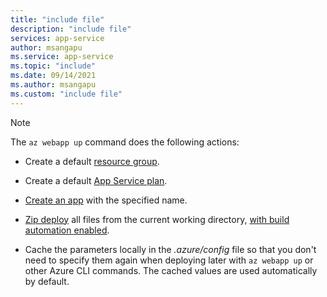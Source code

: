 ```yaml
---
title: "include file"
description: "include file"
services: app-service
author: msangapu
ms.service: app-service
ms.topic: "include"
ms.date: 09/14/2021
ms.author: msangapu
ms.custom: "include file"
---
```


> [!NOTE]
> The `az webapp up` command does the following actions:
>
>- Create a default [resource group](/cli/azure/group#az_group_create).
>
>- Create a default [App Service plan](/cli/azure/appservice/plan#az_appservice_plan_create).
>
>- [Create an app](/cli/azure/webapp#az_webapp_create) with the specified name.
>
>- [Zip deploy](../articles/app-service/deploy-zip.md#deploy-a-zip-package) all files from the current working directory, [with build automation enabled](../articles/app-service/deploy-zip.md#enable-build-automation-for-zip-deploy).
>
>- Cache the parameters locally in the *.azure/config* file so that you don't need to specify them again when deploying later with `az webapp up` or other Azure CLI commands. The cached values are used automatically by default.
>